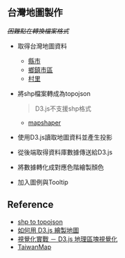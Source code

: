 ## 台灣地圖製作

~~*困難點在轉換檔案格式*~~

- 取得台灣地圖資料

	- [縣市](<https://data.gov.tw/dataset/7442>)
	- [鄉鎮市區](<https://data.gov.tw/dataset/7441>)
	- [村里](<https://data.gov.tw/dataset/7440>)

- 將shp檔案轉成為topojson

	> D3.js不支援shp格式

	- [mapshaper](<https://mapshaper.org/>)

- 使用D3.js讀取地圖資料並產生投影

- 從後端取得資料庫數據傳送給D3.js

- 將數據轉化成對應色階繪製顏色

- 加入圖例與Tooltip

## Reference

- [shp to topojson](<https://mapshaper.org/?fbclid=IwAR0_sLNUJLqpi7gsAoa-1AyNWlZGZYpsxFvRstQBGTi4TGV8NWl3RQyfeOQ>)
- [如何用 D3.js 繪製地圖](<http://blog.maxkit.com.tw/2016/06/d3js.html>)
- [視覺化實戰 － D3.js 地理區塊視覺化](<http://blog.infographics.tw/2015/04/visualize-geographics-with-d3js/>)
- [TaiwanMap](<https://github.com/aobichen/taiwanmap>)

